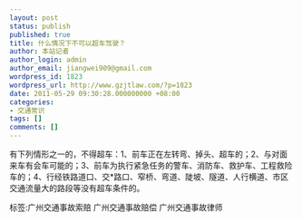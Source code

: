 ```yaml
---
layout: post
status: publish
published: true
title: 什么情况下不可以超车驾驶？
author: 本站记者
author_login: admin
author_email: jiangwei909@gmail.com
wordpress_id: 1823
wordpress_url: http://www.gzjtlaw.com/?p=1823
date: 2011-05-29 09:30:28.000000000 +08:00
categories:
- 交通常识
tags: []
comments: []
---
```

有下列情形之一的，不得超车：1、前车正在左转弯、掉头、超车的；2、与对面来车有会车可能的；3、前车为执行紧急任务的警车、消防车、救护车、工程救险车的；4、行经铁路道口、交*路口、窄桥、弯道、陡坡、隧道、人行横道、市区交通流量大的路段等没有超车条件的。 标签:广州交通事故索赔 广州交通事故赔偿 广州交通事故律师
